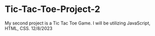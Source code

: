 # Tic-Tac-Toe-Project-2
My second project is a Tic Tac Toe Game. I will be utilizing JavaScript, HTML, CSS.  12/8/2023
